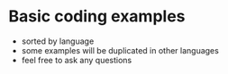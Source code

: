# Basic coding examples

* sorted by language
* some examples will be duplicated in other languages
* feel free to ask any questions

